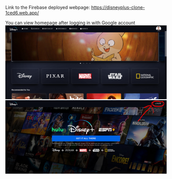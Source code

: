 Link to the Firebase deployed webpage: https://disneyplus-clone-1ced6.web.app/

You can view homepage after logging in with Google account<br>
<img src="homePage.PNG"><br>
<img src="Login.PNG">

